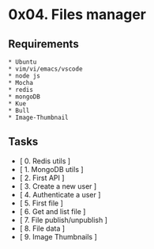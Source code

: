 # 0x04. Files manager

## Requirements
	* Ubuntu
	* vim/vi/emacs/vscode
	* node js
	* Mocha
	* redis
	* mongoDB
	* Kue
	* Bull
	* Image-Thumbnail

## Tasks
   * [ 0. Redis utils ]
   * [ 1. MongoDB utils ]
   * [ 2. First API ]
   * [ 3. Create a new user ]
   * [ 4. Authenticate a user ]
   * [ 5. First file ]
   * [ 6. Get and list file ]
   * [ 7. File publish/unpublish ]
   * [ 8. File data ]
   * [ 9. Image Thumbnails ]